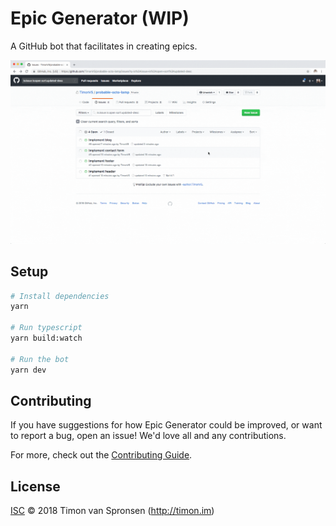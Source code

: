 # Epic Generator (WIP)

A GitHub bot that facilitates in creating epics.

![Demo](./doc/demo.gif)

## Setup

```sh
# Install dependencies
yarn

# Run typescript
yarn build:watch

# Run the bot
yarn dev
```

## Contributing

If you have suggestions for how Epic Generator could be improved, or want to report a bug, open an issue! We'd love all and any contributions.

For more, check out the [Contributing Guide](CONTRIBUTING.md).

## License

[ISC](LICENSE) © 2018 Timon van Spronsen (http://timon.im)
